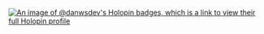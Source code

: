 [![An image of @danwsdev's Holopin badges, which is a link to view their full Holopin profile](https://holopin.me/danwsdev)](https://holopin.io/@danwsdev)
